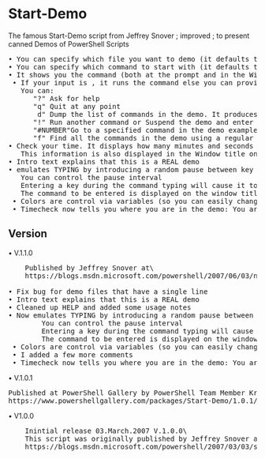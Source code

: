 # Start-Demo
The famous Start-Demo script from Jeffrey Snover ; improved ; to present canned Demos of PowerShell Scripts
<pre>
• You can specify which file you want to demo (it defaults to “.\demo.txt”)
• You can specify which command to start with (it defaults to 0)
• It shows you the command (both at the prompt and in the Window Title [for the folks at the back of the room) and waits for input.
 • If your input is <CR>, it runs the command else you can provide other input and it will do other actions.
   You can:
      "?" Ask for help
      "q" Quit at any point
       d" Dump the list of commands in the demo. It produces a red line above your current point in the demo
      "!" Run another command or Suspend the demo and enter into a nested prompt to explore a topic
      "#NUMBER"Go to a specified command in the demo example: #12
      "f" Find all the commands in the demo using a regular expression example: fService
• Check your time. It displays how many minutes and seconds since the start of the demo.
   This information is also displayed in the Window title on an ongoing basis.
• Intro text explains that this is a REAL demo
• emulates TYPING by introducing a random pause between key output
   You can control the pause interval
   Entering a key during the command typing will cause it to cancel the pauses
   The command to be entered is displayed on the window title before the typing starts so you can see what is coming.\
 • Colors are control via variables (so you can easily change them for your environment)
 • Timecheck now tells you where you are in the demo: You are at line 10 of 29
</pre>
## Version

• V.1.1.0
<pre>
    Published by Jeffrey Snover at\
    https://blogs.msdn.microsoft.com/powershell/2007/06/03/new-and-improved-start-demo/

• Fix bug for demo files that have a single line
• Intro text explains that this is a REAL demo
• Cleaned up HELP and added some usage notes
• Now emulates TYPING by introducing a random pause between key output
        You can control the pause interval
        Entering a key during the command typing will cause it to cancel the pauses
        The command to be entered is displayed on the window title before the typing starts so you can see what is coming.
 • Colors are control via variables (so you can easily change them for your environment)
 • I added a few more comments
 • Timecheck now tells you where you are in the demo: You are at line 10 of 29
</pre>
• V.1.0.1
<pre>
Published at PowerShell Gallery by PowerShell Team Member KrishnaMSFT (Krishna C Vutukuri)
https://www.powershellgallery.com/packages/Start-Demo/1.0.1/DisplayScript
</pre>
• V1.0.0
<pre>
    Inintial release 03.March.2007 V.1.0.0\
    This script was originally published by Jeffrey Snover at
    https://blogs.msdn.microsoft.com/powershell/2007/03/03/start-demo-help-doing-demos-using-powershell/
</pre>